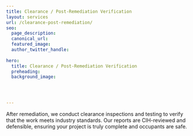 ```yaml
---
title: Clearance / Post-Remediation Verification
layout: services
url: /clearance-post-remediation/
seo:
  page_description:
  canonical_url:
  featured_image:
  author_twitter_handle:
  
hero:
  title: Clearance / Post-Remediation Verification
  preheading:
  background_image: 




---
```


After remediation, we conduct clearance inspections and testing to verify that the work meets industry standards. Our reports are CIH-reviewed and defensible, ensuring your project is truly complete and occupants are safe.